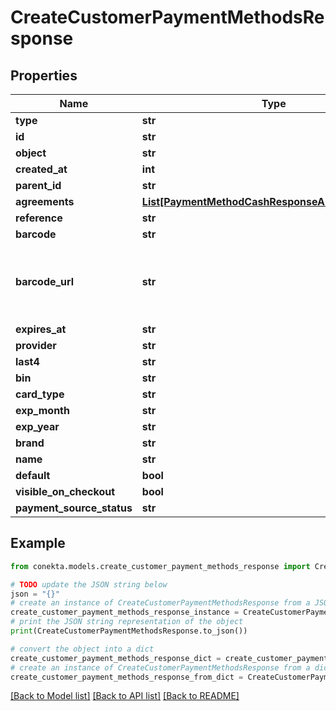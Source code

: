 # CreateCustomerPaymentMethodsResponse


## Properties

Name | Type | Description | Notes
------------ | ------------- | ------------- | -------------
**type** | **str** |  | 
**id** | **str** |  | 
**object** | **str** |  | 
**created_at** | **int** |  | 
**parent_id** | **str** |  | [optional] 
**agreements** | [**List[PaymentMethodCashResponseAllOfAgreements]**](PaymentMethodCashResponseAllOfAgreements.md) |  | [optional] 
**reference** | **str** |  | [optional] 
**barcode** | **str** |  | [optional] 
**barcode_url** | **str** | URL to the barcode image, reference is the same as barcode | [optional] 
**expires_at** | **str** |  | [optional] 
**provider** | **str** |  | [optional] 
**last4** | **str** |  | [optional] 
**bin** | **str** |  | [optional] 
**card_type** | **str** |  | [optional] 
**exp_month** | **str** |  | [optional] 
**exp_year** | **str** |  | [optional] 
**brand** | **str** |  | [optional] 
**name** | **str** |  | [optional] 
**default** | **bool** |  | [optional] 
**visible_on_checkout** | **bool** |  | [optional] 
**payment_source_status** | **str** |  | [optional] 

## Example

```python
from conekta.models.create_customer_payment_methods_response import CreateCustomerPaymentMethodsResponse

# TODO update the JSON string below
json = "{}"
# create an instance of CreateCustomerPaymentMethodsResponse from a JSON string
create_customer_payment_methods_response_instance = CreateCustomerPaymentMethodsResponse.from_json(json)
# print the JSON string representation of the object
print(CreateCustomerPaymentMethodsResponse.to_json())

# convert the object into a dict
create_customer_payment_methods_response_dict = create_customer_payment_methods_response_instance.to_dict()
# create an instance of CreateCustomerPaymentMethodsResponse from a dict
create_customer_payment_methods_response_from_dict = CreateCustomerPaymentMethodsResponse.from_dict(create_customer_payment_methods_response_dict)
```
[[Back to Model list]](../README.md#documentation-for-models) [[Back to API list]](../README.md#documentation-for-api-endpoints) [[Back to README]](../README.md)


